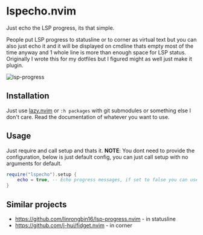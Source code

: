 # lspecho.nvim
Just echo the LSP progress, its that simple.

People put LSP progress to statusline or to corner as virtual text but you can also just echo it and it will
be displayed on cmdline thats empty most of the time anyway and 1 whole line is more than enough space for
LSP status. Originally I wrote this for my dotfiles but I figured might as well just make it plugin.

![lsp-progress](https://github.com/deathbeam/lspecho.nvim/assets/5115805/206d75ac-8533-4758-a35f-1426eed8cf42)

## Installation

Just use [lazy.nvim](https://github.com/folke/lazy.nvim) or `:h packages` with git submodules or something else I don't care.
Read the documentation of whatever you want to use.

## Usage

Just require and call setup and thats it.
**NOTE**: You dont need to provide the configuration, below is just default config, you can just
call setup with no arguments for default.

```lua
require("lspecho").setup {
    echo = true, -- Echo progress messages, if set to false you can use .message() to get the current message
}

```

## Similar projects

- https://github.com/linrongbin16/lsp-progress.nvim - in statusline
- https://github.com/j-hui/fidget.nvim - in corner
